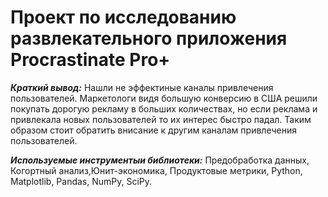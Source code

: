 # Проект по исследованию развлекательного приложения Procrastinate Pro+

***Краткий вывод:*** Нашли не эффектиные каналы привлечения пользователей. Маркетологи видя большую конверсию в США решили покупать дорогую рекламу в больших количествах, но если реклама и привлекала новых пользователей то их интерес быстро падал. Таким образом стоит обратить внисание к другим каналам привлечения пользователей.

***Используемые инструментыи библиотеки:*** Предобработка данных, Когортный анализ,Юнит-экономика, Продуктовые метрики, Python, Matplotlib, Pandas, NumPy, SciPy. 

 
